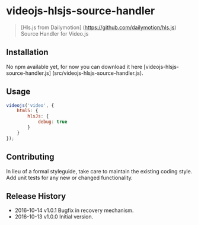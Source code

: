 # videojs-hlsjs-source-handler

> [Hls.js from Dailymotion] (https://github.com/dailymotion/hls.js) Source Handler for Video.js

## Installation
No npm available yet, for now you can download it here [videojs-hlsjs-source-handler.js] (src/videojs-hlsjs-source-handler.js).

## Usage
```js
videojs('video', {
    html5: {
        hlsJs: {
            debug: true
        }
    }
});
```

## Contributing
In lieu of a formal styleguide, take care to maintain the existing coding style. Add unit tests for any new or changed functionality.

## Release History

 * 2016-10-14   v1.0.1   Bugfix in recovery mechanism.
 * 2016-10-13   v1.0.0   Initial version.